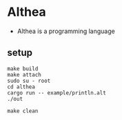 # Althea
- Althea is a programming language

## setup
```shell
make build
make attach
sudo su - root
cd althea
cargo run -- example/println.alt
./out
```

```shell
make clean
```
